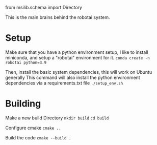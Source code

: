 from msilib.schema import Directory


This is the main brains behind the robotai system.

# Setup
Make sure that you have a python environment setup,  I like to install miniconda, and
setup a "robotai" environment for it.
`conda create -n robotai python=3.9`

Then, install the basic system dependencies, this will work on Ubuntu generally
This command will also install the python environment dependencies via a requirements.txt file
`./setup_env.sh`


# Building
Make a new build Directory
`mkdir build`
`cd build`

Configure cmake
`cmake ..`

Build the code
`cmake --build .`


